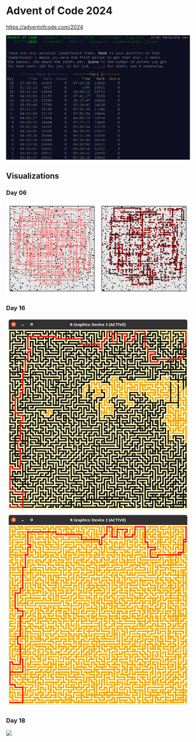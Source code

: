 # Advent of Code 2024

https://adventofcode.com/2024

![](screenshot.png)

## Visualizations

### Day 06

![](visualizations/day06.png)

### Day 16

![](visualizations/day16_part1.png)![](visualizations/day16_part2.png)

### Day 18

![](visualizations/day18.gif)